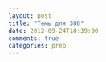 ```yaml
---
layout: post
title: "Темы для 308"
date: 2012-09-24T18:39:00
comments: true
categories: prep
---
```

